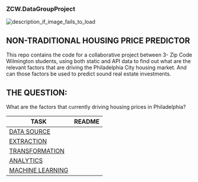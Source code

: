 ### ZCW.DataGroupProject

![description_if_image_fails_to_load](https://github.com/nortonlyr/ZCW.DataGroupProject/blob/master/DataGroupProject.jpg)

NON-TRADITIONAL HOUSING PRICE PREDICTOR
-------------------

This repo contains the code for a collaborative project between 3- Zip Code Wilmington students, using both static and API data to find out what are the relevant factors that are driving the Philadelphia City housing market. And can those factors be used to predict sound real estate investments. 

THE QUESTION: 
-------------------

What are the factors that currently driving housing prices in Philadelphia?


| TASK | README |
| ------ | ------ |
| [DATA SOURCE](plugins/data_source_README.md)|
| [EXTRACTION](plugins/extraction_README.md)|
| [TRANSFORMATION](plugins/transformation_README.md)|
| [ANALYTICS](plugins/visualization_README.md)|
| [MACHINE LEARNING](plugins/machinelearning_README.md)|